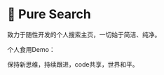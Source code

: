 # 🎉 Pure Search

致力于随性开发的个人搜索主页，一切始于简洁、纯净。

个人食用Demo：

[http]://typefun.nat300.top/pure/

保持新思维，持续跟进，code共享，世界和平。
